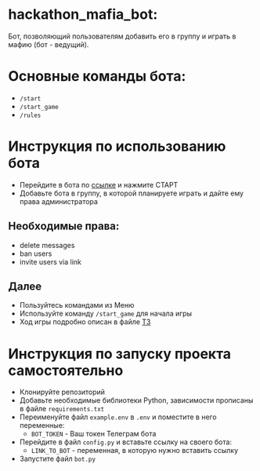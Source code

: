 # hackathon_mafia_bot:

Бот, позволяющий пользователям добавить его в группу и играть в мафию (бот - ведущий).

# Основные команды бота:

- `/start`
- `/start_game`
- `/rules`

# Инструкция по использованию бота
- Перейдите в бота по [ссылке](https://t.me/hackathon_mafia_bot) и нажмите СТАРТ
- Добавьте бота в группу, в которой планируете играть и дайте ему права администратора
## Необходимые права:
- delete messages
- ban users
- invite users via link

## Далее
- Пользуйтесь командами из Меню
- Используйте команду `/start_game` для начала игры
- Ход игры подробно описан в файле [ТЗ](https://github.com/alinkalina/hachathon-bot-mafia/blob/main/ТЗ.md)

# Инструкция по запуску проекта самостоятельно 

- Клонируйте репозиторий
- Добавьте необходимые библиотеки Python, зависимости прописаны в файле `requirements.txt`
- Переименуйте файл `example.env` в `.env` и поместите в него переменные:
  - `BOT_TOKEN` - Ваш токен Телеграм бота
- Перейдите в файл `config.py` и вставьте ссылку на своего бота:
  - `LINK_TO_BOT` - переменная, в которую нужно вставить ссылку
- Запустите файл `bot.py`
